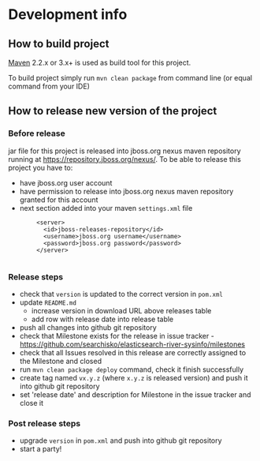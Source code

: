 Development info
================

How to build project
--------------------

[Maven](http://maven.apache.org/) 2.2.x or 3.x+ is used as build tool for this project.

To build project simply run `mvn clean package` from command line (or equal command from your IDE)


How to release new version of the project
-----------------------------------------

### Before release
jar file for this project is released into jboss.org nexus maven repository running at https://repository.jboss.org/nexus/.
To be able to release this project you have to:

* have jboss.org user account
* have permission to release into jboss.org nexus maven repository granted for this account  
* next section added into your maven `settings.xml` file

````
	    <server>
	      <id>jboss-releases-repository</id>
	      <username>jboss.org username</username>
	      <password>jboss.org password</password>
	    </server>
	
````
 
### Release steps
* check that `version` is updated to the correct version in `pom.xml`
* update `README.md` 
  * increase version in download URL above releases table
  * add row with release date into release table  
* push all changes into github git repository
* check that Milestone exists for the release in issue tracker - https://github.com/searchisko/elasticsearch-river-sysinfo/milestones
* check that all Issues resolved in this release are correctly assigned to the Milestone and closed
* run `mvn clean package deploy` command, check it finish successfully
* create tag named `vx.y.z` (where `x.y.z` is released version) and push it into github git repository
* set 'release date' and description for Milestone in the issue tracker and close it

### Post release steps
* upgrade `version` in `pom.xml` and push into github git repository
* start a party!
 
